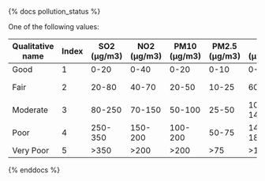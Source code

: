 {% docs pollution_status %}
	
One of the following values: 

| Qualitative name | Index | SO2 (μg/m3) | NO2 (μg/m3) | PM10 (μg/m3) | PM2.5 (μg/m3) | O3 (μg/m3) | CO (μg/m3) |
|------------------|-------|-------------|-------------|---------------|----------------|------------|-------------|
| Good             | 1     | 0-20        | 0-40        | 0-20          | 0-10           | 0-60      | 0-4400    |
| Fair             | 2     | 20-80       | 40-70       | 20-50         | 10-25          | 60-100    | 4400-9400 |
| Moderate         | 3     | 80-250      | 70-150      | 50-100        | 25-50          | 100-140   | 9400-12400|
| Poor             | 4     | 250-350     | 150-200     | 100-200       | 50-75          | 140-180   | 12400-15400|
| Very Poor        | 5     | >350        | >200        | >200          | >75            | >180      | >15400    |

{% enddocs %}